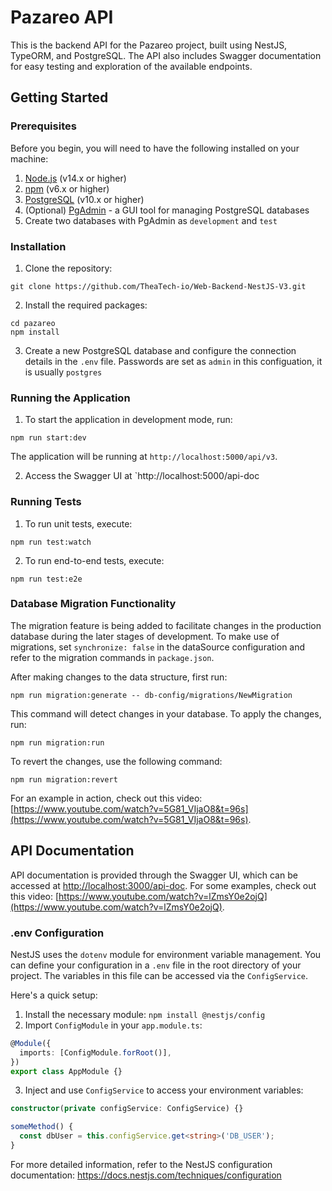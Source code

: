 # Pazareo API

This is the backend API for the Pazareo project, built using NestJS, TypeORM, and PostgreSQL. The API also includes Swagger documentation for easy testing and exploration of the available endpoints.

## Getting Started

### Prerequisites

Before you begin, you will need to have the following installed on your machine:

1. [Node.js](https://nodejs.org/) (v14.x or higher)
2. [npm](https://www.npmjs.com/) (v6.x or higher)
3. [PostgreSQL](https://www.postgresql.org/download/) (v10.x or higher)
4. (Optional) [PgAdmin](https://www.pgadmin.org/download/) - a GUI tool for managing PostgreSQL databases
5. Create two databases with PgAdmin as `development` and `test`

### Installation

1. Clone the repository:

```
git clone https://github.com/TheaTech-io/Web-Backend-NestJS-V3.git
```

2. Install the required packages:

```
cd pazareo
npm install
```

3. Create a new PostgreSQL database and configure the connection details in the `.env` file. Passwords are set as `admin` in this configuation, it is usually `postgres`

### Running the Application

1. To start the application in development mode, run:

```
npm run start:dev
```

The application will be running at `http://localhost:5000/api/v3`.

2. Access the Swagger UI at `http://localhost:5000/api-doc

### Running Tests

1. To run unit tests, execute:

```
npm run test:watch
```

2. To run end-to-end tests, execute:

```
npm run test:e2e
```

### Database Migration Functionality

The migration feature is being added to facilitate changes in the production database during the later stages of development. To make use of migrations, set `synchronize: false` in the dataSource configuration and refer to the migration commands in `package.json`.

After making changes to the data structure, first run:

```
npm run migration:generate -- db-config/migrations/NewMigration
```

This command will detect changes in your database. To apply the changes, run:

```
npm run migration:run
```

To revert the changes, use the following command:

```
npm run migration:revert
```

For an example in action, check out this video: [https://www.youtube.com/watch?v=5G81_VIjaO8&t=96s](https://www.youtube.com/watch?v=5G81_VIjaO8&t=96s).

## API Documentation

API documentation is provided through the Swagger UI, which can be accessed at [http://localhost:3000/api-doc](http://localhost:3000/api-doc). For some examples, check out this video: [https://www.youtube.com/watch?v=lZmsY0e2ojQ](https://www.youtube.com/watch?v=lZmsY0e2ojQ).

### .env Configuration

NestJS uses the `dotenv` module for environment variable management. You can define your configuration in a `.env` file in the root directory of your project. The variables in this file can be accessed via the `ConfigService`.

Here's a quick setup:

1. Install the necessary module: `npm install @nestjs/config`
2. Import `ConfigModule` in your `app.module.ts`:

```typescript
@Module({
  imports: [ConfigModule.forRoot()],
})
export class AppModule {}
```

3. Inject and use `ConfigService` to access your environment variables:

```typescript
constructor(private configService: ConfigService) {}

someMethod() {
  const dbUser = this.configService.get<string>('DB_USER');
}
```

For more detailed information, refer to the NestJS configuration documentation: https://docs.nestjs.com/techniques/configuration
